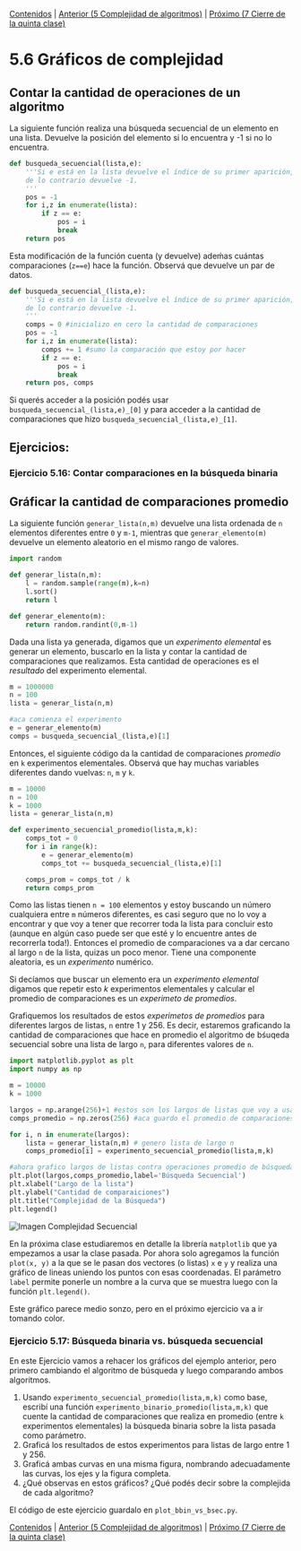[Contenidos](../Contenidos.md) \| [Anterior (5 Complejidad de algoritmos)](05_Complejidad.md) \| [Próximo (7 Cierre de la quinta clase)](07_Cierre.md)

# 5.6 Gráficos de complejidad

## Contar la cantidad de operaciones de un algoritmo

La siguiente función realiza una búsqueda secuencial de un elemento en una lista. Devuelve la posición del elemento si lo encuentra y -1 si no lo encuentra.

```python
def busqueda_secuencial(lista,e):
    '''Si e está en la lista devuelve el índice de su primer aparición, 
    de lo contrario devuelve -1.
    '''
    pos = -1
    for i,z in enumerate(lista):
        if z == e:
            pos = i
            break
    return pos
```

Esta modificación de la función cuenta (y devuelve) adeḿas cuántas comparaciones (`z==e`) hace la función. Observá que devuelve un par de datos. 

```python
def busqueda_secuencial_(lista,e):
    '''Si e está en la lista devuelve el índice de su primer aparición, 
    de lo contrario devuelve -1.
    '''
    comps = 0 #inicializo en cero la cantidad de comparaciones
    pos = -1
    for i,z in enumerate(lista):
        comps += 1 #sumo la comparación que estoy por hacer
        if z == e:
            pos = i
            break
    return pos, comps

```

Si querés acceder a la posición podés usar `busqueda_secuencial_(lista,e)_[0]` y para acceder a la cantidad de comparaciones que hizo `busqueda_secuencial_(lista,e)_[1]`.

## Ejercicios:

### Ejercicio 5.16: Contar comparaciones en la búsqueda binaria

## Gráficar la cantidad de comparaciones promedio

La siguiente función `generar_lista(n,m)` devuelve una lista ordenada de `n` elementos diferentes entre `0` y `m-1`, mientras que `generar_elemento(m)` devuelve un elemento aleatorio en el mismo rango de valores.

```python
import random

def generar_lista(n,m):
    l = random.sample(range(m),k=n)
    l.sort()
    return l

def generar_elemento(m):
    return random.randint(0,m-1)
```

Dada una lista ya generada, digamos que un *experimento elemental* es generar un elemento, buscarlo en la lista y contar la cantidad de comparaciones que realizamos. Esta cantidad de operaciones es el *resultado* del experimento elemental.

```python
m = 1000000
n = 100
lista = generar_lista(n,m)

#aca comienza el experimento
e = generar_elemento(m)
comps = busqueda_secuencial_(lista,e)[1]
```

Entonces, el siguiente código da la cantidad de comparaciones *promedio* en `k` experimentos elementales. Observá que hay muchas variables diferentes dando vuelvas: `n`, `m` y `k`.

```python
m = 10000
n = 100
k = 1000
lista = generar_lista(n,m)

def experimento_secuencial_promedio(lista,m,k):
    comps_tot = 0
    for i in range(k):
        e = generar_elemento(m)
        comps_tot += busqueda_secuencial_(lista,e)[1]

    comps_prom = comps_tot / k
    return comps_prom
```

Como las listas tienen `n = 100` elementos y estoy buscando un número cualquiera entre `m` números diferentes, es casi seguro que no lo voy a encontrar y que voy a tener que recorrer toda la lista para concluir esto (aunque en algún caso puede ser que esté y lo encuentre antes de recorrerla toda!). Entonces el promedio de comparaciones va a dar cercano al largo `n` de la lista, quizas un poco menor. Tiene una componente  aleatoria, es un *experimento* numérico.

Si decíamos que buscar un elemento era un *experimento elemental* digamos que repetir esto *k* experimentos elementales y calcular el promedio de comparaciones es un *experimeto de promedios*.

Grafiquemos los resultados de estos *experimetos de promedios* para diferentes largos de listas, `n` entre 1 y 256. Es decir, estaremos graficando la cantidad de comparaciones que hace en promedio el algoritmo de bśuqeda secuencial sobre una lista de largo `n`, para diferentes valores de `n`.

```python
import matplotlib.pyplot as plt
import numpy as np

m = 10000
k = 1000

largos = np.arange(256)+1 #estos son los largos de listas que voy a usar
comps_promedio = np.zeros(256) #aca guardo el promedio de comparaciones sobre una lista de largo i, para i entre 1 y 256.

for i, n in enumerate(largos):
    lista = generar_lista(n,m) # genero lista de largo n
    comps_promedio[i] = experimento_secuencial_promedio(lista,m,k)

#ahora grafico largos de listas contra operaciones promedio de búsqueda.
plt.plot(largos,comps_promedio,label='Búsqueda Secuencial')
plt.xlabel("Largo de la lista")
plt.ylabel("Cantidad de comparaiciones")
plt.title("Complejidad de la Búsqueda")
plt.legend()
```

![Imagen Complejidad Secuencial](./compl_sec.png)

En la próxima clase estudiaremos en detalle la librería `matplotlib` que ya empezamos a usar la clase pasada. Por ahora solo agregamos la función `plot(x, y)` a la que se le pasan dos vectores (o listas) `x` e `y` y realiza una gráfico de lineas uniendo los puntos con esas coordenadas. El parámetro `label` permite ponerle un nombre a la curva que se muestra luego con la función `plt.legend()`.

Este gráfico parece medio sonzo, pero en el próximo ejercicio va a ir tomando color.

### Ejercicio 5.17: Búsqueda binaria vs. búsqueda secuencial
En este Ejercicio vamos a rehacer los gráficos del ejemplo anterior, pero primero cambiando el algoritmo de búsqueda y luego comparando ambos algoritmos.

1. Usando `experimento_secuencial_promedio(lista,m,k)` como base, escribí una función `experimento_binario_promedio(lista,m,k)` que cuente la cantidad de comparaciones que realiza en promedio (entre `k` experimentos elementales) la búsqueda binaria sobre la lista pasada como parámetro.
2. Graficá los resultados de estos experimentos para listas de largo entre 1 y 256.
3. Graficá ambas curvas en una misma figura, nombrando adecuadamente las curvas, los ejes y la figura completa.
4. ¿Qué observas en estos gráficos? ¿Qué podés decir sobre la complejida de cada algoritmo?

El código de este ejercicio guardalo en `plot_bbin_vs_bsec.py`.


[Contenidos](../Contenidos.md) \| [Anterior (5 Complejidad de algoritmos)](05_Complejidad.md) \| [Próximo (7 Cierre de la quinta clase)](07_Cierre.md)

